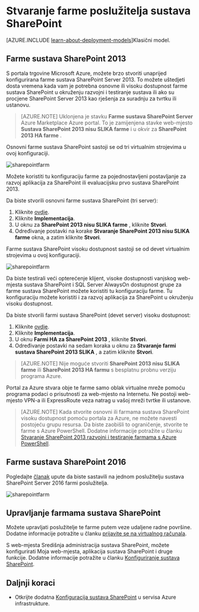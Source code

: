 <properties
    pageTitle="Stvaranje farme poslužitelja SharePoint | Microsoft Azure"
    description="Brzo stvaranje nove farme sustava SharePoint 2013 ili 2016 sustava SharePoint u Azure."
    services="virtual-machines-windows"
    documentationCenter=""
    authors="JoeDavies-MSFT"
    manager="timlt"
    editor=""
    tags="azure-resource-manager"/>

<tags
    ms.service="virtual-machines-windows"
    ms.workload="infrastructure-services"
    ms.tgt_pltfrm="vm-windows"
    ms.devlang="na"
    ms.topic="article"
    ms.date="09/30/2016"
    ms.author="josephd"/>

# <a name="create-sharepoint-server-farms"></a>Stvaranje farme poslužitelja sustava SharePoint

[AZURE.INCLUDE [learn-about-deployment-models](../../includes/learn-about-deployment-models-rm-include.md)]Klasični model.

## <a name="sharepoint-2013-farms"></a>Farme sustava SharePoint 2013

S portala trgovine Microsoft Azure, možete brzo stvoriti unaprijed konfigurirana farme sustava SharePoint Server 2013. To možete uštedjeti dosta vremena kada vam je potrebna osnovne ili visoku dostupnost farme sustava SharePoint u okruženju razvojni i testiranje sustava ili ako su procjene SharePoint Server 2013 kao rješenja za suradnju za tvrtku ili ustanovu.

> [AZURE.NOTE] Uklonjena je stavku **Farme sustava SharePoint Server** Azure Marketplace Azure portal. To je zamijenjena stavke web-mjesto **Sustava SharePoint 2013 nisu SLIKA farme** i u okvir za **SharePoint 2013 HA farme** .

Osnovni farme sustava SharePoint sastoji se od tri virtualnim strojevima u ovoj konfiguraciji.

![sharepointfarm](./media/virtual-machines-windows-sharepoint-farm/Non-HAFarm.png)

Možete koristiti tu konfiguraciju farme za pojednostavljeni postavljanje za razvoj aplikacija za SharePoint ili evaluacijsku prvo sustava SharePoint 2013.

Da biste stvorili osnovni farme sustava SharePoint (tri server):

1. Kliknite [ovdje](https://azure.microsoft.com/marketplace/partners/sharepoint2013/sharepoint2013farmsharepoint2013-nonha/).
2. Kliknite **Implementacija**.
3. U oknu za **SharePoint 2013 nisu SLIKA farme** , kliknite **Stvori**.
4. Određivanje postavki na korake **Stvaranje SharePoint 2013 nisu SLIKA farme** okna, a zatim kliknite **Stvori**.

Farme sustava SharePoint visoku dostupnost sastoji se od devet virtualnim strojevima u ovoj konfiguraciji.

![sharepointfarm](./media/virtual-machines-windows-sharepoint-farm/HAFarm.png)

Da biste testirali veći opterećenje klijent, visoke dostupnosti vanjskog web-mjesta sustava SharePoint i SQL Server AlwaysOn dostupnost grupe za farme sustava SharePoint možete koristiti tu konfiguraciju farme. Tu konfiguraciju možete koristiti i za razvoj aplikacija za SharePoint u okruženju visoku dostupnost.

Da biste stvorili farmi sustava SharePoint (devet server) visoku dostupnost:

1. Kliknite [ovdje](https://azure.microsoft.com/marketplace/partners/sharepoint2013/sharepoint2013farmsharepoint2013-ha/).
2. Kliknite **Implementacija**.
3. U oknu **Farmi HA za SharePoint 2013** , kliknite **Stvori**.
4. Određivanje postavki na sedam koraka u oknu za **Stvaranje farmi sustava SharePoint 2013 SLIKA** , a zatim kliknite **Stvori**.

> [AZURE.NOTE] Nije moguće stvoriti **SharePoint 2013 nisu SLIKA farme** ili **SharePoint 2013 HA farmu** s besplatnu probnu verziju programa Azure.

Portal za Azure stvara obje te farme samo oblak virtualne mreže pomoću programa podaci o prisutnosti za web-mjesto na Internetu. Ne postoji web-mjesto VPN-a ili ExpressRoute veza natrag u vašoj mreži tvrtke ili ustanove.

> [AZURE.NOTE] Kada stvorite osnovni ili farmama sustava SharePoint visoku dostupnost pomoću portala za Azure, ne možete navesti postojeću grupu resursa. Da biste zaobišli to ograničenje, stvorite te farme s Azure PowerShell. Dodatne informacije potražite u članku [Stvaranje SharePoint 2013 razvojni i testiranje farmama s Azure PowerShell](https://technet.microsoft.com/library/mt743093.aspx#powershell).

## <a name="sharepoint-2016-farms"></a>Farme sustava SharePoint 2016

Pogledajte [članak](https://technet.microsoft.com/library/mt723354.aspx) upute da biste sastavili na jednom poslužitelju sustava SharePoint Server 2016 farmi poslužitelja.

![sharepointfarm](./media/virtual-machines-windows-sharepoint-farm/SP2016Farm.png)

## <a name="managing-the-sharepoint-farms"></a>Upravljanje farmama sustava SharePoint

Možete upravljati poslužitelje te farme putem veze udaljene radne površine. Dodatne informacije potražite u članku [prijavite se na virtualnog računala](virtual-machines-windows-hero-tutorial.md#log-on-to-the-virtual-machine).

S web-mjesta Središnja administracija sustava SharePoint, možete konfigurirati Moja web-mjesta, aplikacija sustava SharePoint i druge funkcije. Dodatne informacije potražite u članku [Konfiguriranje sustava SharePoint](http://technet.microsoft.com/library/ee836142.aspx).

## <a name="next-steps"></a>Daljnji koraci

- Otkrijte dodatna [Konfiguracija sustava SharePoint](https://technet.microsoft.com/library/dn635309.aspx) u servisa Azure infrastrukture.

